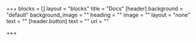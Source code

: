 +++
blocks = []
layout = "blocks"
title = "Docs"
[header]
background = "default"
background_image = ""
heading = ""
image = ""
layout = "none"
text = ""
[header.button]
text = ""
url = ""

+++

